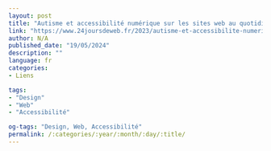 ```yaml
---
layout: post
title: "Autisme et accessibilité numérique sur les sites web au quotidien"
link: "https://www.24joursdeweb.fr/2023/autisme-et-accessibilite-numerique-sur-les-sites-web-au-quotidien"
author: N/A
published_date: "19/05/2024"
description: ""
language: fr
categories:
- Liens

tags:
- "Design"
- "Web"
- "Accessibilité"

og-tags: "Design, Web, Accessibilité"
permalink: /:categories/:year/:month/:day/:title/
---
```

